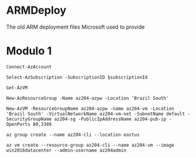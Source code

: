 # ARMDeploy
The old ARM deployment files Microsoft used to provide

# Modulo 1

```
Connect-AzAccount

Select-AzSubscription -SubscriptionID $subscriptionId

Get-AzVM

New-AzResourceGroup -Name az204-azpw -Location 'Brazil South'

New-AzVM -ResourceGroupName az204-azpw -name az204-vm -Location 'Brazil South' -VirtualNetworkName az204-vm-net -SubnetName default -SecurityGroupName az204-sg -PublicIpAddressName az204-pub-ip -OpenPorts 80,3389

```

```
az group create --name az204-cli --location eastus

az vm create --resource-group az204-cli --name az204-vm --image win2016datacenter --admin-username az204admin

```

